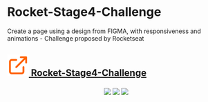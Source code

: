 # Rocket-Stage4-Challenge
Create a page using a design from FIGMA, with responsiveness and animations - Challenge proposed by Rocketseat

## <a href="https://rocket-stage4-challenge.vercel.app" target="_blank" > <img src="https://github.com/jackson-alves-182/jackson-alves-182/blob/master/external-link.svg"> Rocket-Stage4-Challenge </a>

<h3 align="center">
<img src="https://raw.githubusercontent.com/jackson-alves-182/archives-Readme/main/Space-Cream/Mobile-Page.jpg?token=GHSAT0AAAAAABU3YQZYUOKOXAUYJBYRSTL2YU6SUWQ"  height="310px">



<img src="https://raw.githubusercontent.com/jackson-alves-182/archives-Readme/main/Space-Cream/Tablet-Page.jpg?token=GHSAT0AAAAAABU3YQZZBWBJSZPZPZ2U324MYU6SR3A" width="303px" >


 
 <img src="https://github.com/jackson-alves-182/archives-Readme/blob/main/Space-Cream/Desktop-Page.jpg" width="300px">
</h3>

